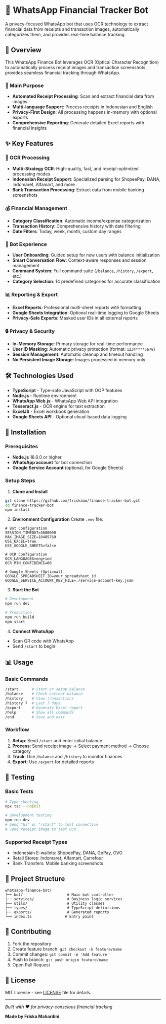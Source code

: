 # 🤖 WhatsApp Financial Tracker Bot

A privacy-focused WhatsApp bot that uses OCR technology to extract financial data from receipts and transaction images, automatically categorizes them, and provides real-time balance tracking.

## 🌟 Overview

This WhatsApp Finance Bot leverages OCR (Optical Character Recognition) to automatically process receipt images and transaction screenshots, provides seamless financial tracking through WhatsApp.

### 🎯 Main Purpose

- **Automated Receipt Processing**: Scan and extract financial data from images
- **Multi-language Support**: Process receipts in Indonesian and English
- **Privacy-First Design**: All processing happens in-memory with optional exports
- **Comprehensive Reporting**: Generate detailed Excel reports with financial insights

## ✨ Key Features

### 🧾 OCR Processing
- **Multi-Strategy OCR**: High-quality, fast, and receipt-optimized processing modes
- **Indonesian Receipt Support**: Specialized parsing for ShopeePay, DANA, Indomaret, Alfamart, and more
- **Bank Transaction Processing**: Extract data from mobile banking screenshots

### 💰 Financial Management
- **Category Classification**: Automatic income/expense categorization
- **Transaction History**: Comprehensive history with date filtering
- **Date Filters**: Today, week, month, custom day ranges

### 🤖 Bot Experience
- **User Onboarding**: Guided setup for new users with balance initialization
- **Smart Conversation Flow**: Context-aware responses and session management
- **Command System**: Full command suite (`/balance`, `/history`, `/export`, etc.)
- **Category Selection**: 14 predefined categories for accurate classification

### 📊 Reporting & Export
- **Excel Reports**: Professional multi-sheet reports with formatting
- **Google Sheets Integration**: Optional real-time logging to Google Sheets
- **Privacy-Safe Exports**: Masked user IDs in all external reports

### 🔒 Privacy & Security
- **In-Memory Storage**: Primary storage for real-time performance
- **User ID Masking**: Automatic privacy protection (format: `1234****5678`)
- **Session Management**: Automatic cleanup and timeout handling
- **No Persistent Image Storage**: Images processed in memory only

## 🛠️ Technologies Used

- **TypeScript** - Type-safe JavaScript with OOP features
- **Node.js** - Runtime environment
- **WhatsApp Web.js** - WhatsApp Web API integration
- **Tesseract.js** - OCR engine for text extraction
- **ExcelJS** - Excel workbook generation
- **Google Sheets API** - Optional cloud-based data logging

## 🚀 Installation

### Prerequisites
- **Node.js** 18.0.0 or higher
- **WhatsApp account** for bot connection
- **Google Service Account** (optional, for Google Sheets)

### Setup Steps

1. **Clone and Install**
```bash
git clone https://github.com/friskaam/finance-tracker-bot.git
cd finance-tracker-bot
npm install
```

2. **Environment Configuration**
Create `.env` file:
```env
# Bot Configuration
SESSION_TIMEOUT=3600000
MAX_IMAGE_SIZE=10485760
USE_EXCEL=true
USE_GOOGLE_SHEETS=false

# OCR Configuration
OCR_LANGUAGES=eng+ind
OCR_MIN_CONFIDENCE=60

# Google Sheets (Optional)
GOOGLE_SPREADSHEET_ID=your_spreadsheet_id
GOOGLE_SERVICE_ACCOUNT_KEY_FILE=./service-account-key.json
```

3. **Start the Bot**
```bash
# Development
npm run dev

# Production
npm run build
npm start
```

4. **Connect WhatsApp**
- Scan QR code with WhatsApp
- Send `/start` to begin

## 📊 Usage

### Basic Commands
```bash
/start      # Start or setup balance
/balance    # Check current balance
/history    # View transactions
/history 7  # Last 7 days
/export     # Generate Excel report
/help       # Show all commands
/end        # Save and exit
```

### Workflow
1. **Setup**: Send `/start` and enter initial balance
2. **Process**: Send receipt image → Select payment method → Choose category
3. **Track**: Use `/balance` and `/history` to monitor finances
4. **Export**: Use `/export` for detailed reports

## 🧪 Testing

### Basic Tests
```bash
# Type checking
npx tsc --noEmit

# Development testing
npm run dev
# Send "hi" or "/start" to test connection
# Send receipt image to test OCR
```

### Supported Receipt Types
- Indonesian E-wallets: ShopeePay, DANA, GoPay, OVO
- Retail Stores: Indomaret, Alfamart, Carrefour
- Bank Transfers: Mobile banking screenshots

## 📁 Project Structure

```
whatsapp-finance-bot/
├── bot/                    # Main bot controller
├── services/               # Business logic services
├── utils/                  # Utility classes
├── types/                  # TypeScript definitions
├── exports/                # Generated reports
└── index.ts               # Entry point
```

## 🤝 Contributing

1. Fork the repository
2. Create feature branch: `git checkout -b feature/name`
3. Commit changes: `git commit -m 'Add feature'`
4. Push to branch: `git push origin feature/name`
5. Open Pull Request

## 📄 License

MIT License - see [LICENSE](LICENSE) file for details.

---

*Built with ❤️ for privacy-conscious financial tracking*

**Made by Friska Mahardini**
